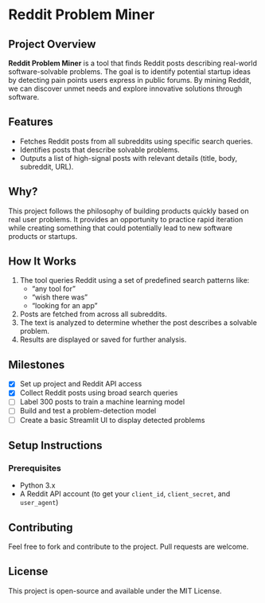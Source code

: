# Reddit Problem Miner

## Project Overview

**Reddit Problem Miner** is a tool that finds Reddit posts describing real-world software-solvable problems. The goal is to identify potential startup ideas by detecting pain points users express in public forums. By mining Reddit, we can discover unmet needs and explore innovative solutions through software.

## Features

- Fetches Reddit posts from all subreddits using specific search queries.
- Identifies posts that describe solvable problems.
- Outputs a list of high-signal posts with relevant details (title, body, subreddit, URL).

## Why?

This project follows the philosophy of building products quickly based on real user problems. It provides an opportunity to practice rapid iteration while creating something that could potentially lead to new software products or startups.

## How It Works

1. The tool queries Reddit using a set of predefined search patterns like:
    - “any tool for”
    - “wish there was”
    - “looking for an app”
2. Posts are fetched from across all subreddits.
3. The text is analyzed to determine whether the post describes a solvable problem.
4. Results are displayed or saved for further analysis.

## Milestones

- [x] Set up project and Reddit API access
- [x] Collect Reddit posts using broad search queries
- [ ] Label 300 posts to train a machine learning model
- [ ] Build and test a problem-detection model
- [ ] Create a basic Streamlit UI to display detected problems

## Setup Instructions

### Prerequisites
- Python 3.x
- A Reddit API account (to get your `client_id`, `client_secret`, and `user_agent`)

## Contributing

Feel free to fork and contribute to the project. Pull requests are welcome.

## License

This project is open-source and available under the MIT License.

